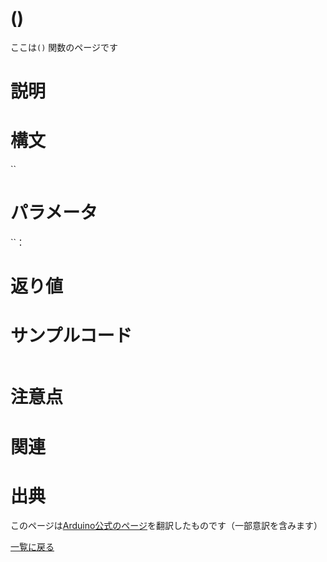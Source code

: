 # ()

ここは`()` 関数のページです

# 説明



# 構文

``

# パラメータ

``：

# 返り値



# サンプルコード



```cpp

```

# 注意点



# 関連



# 出典

このページは[Arduino公式のページ]()を翻訳したものです（一部意訳を含みます）

[一覧に戻る](https://docs.nchlab.net/Arduino/ref/)  
